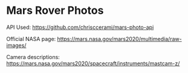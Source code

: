 # Mars Rover Photos

API Used: https://github.com/chrisccerami/mars-photo-api

Official NASA page: https://mars.nasa.gov/mars2020/multimedia/raw-images/

Camera descriptions: https://mars.nasa.gov/mars2020/spacecraft/instruments/mastcam-z/
